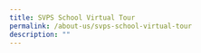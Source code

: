 ```yaml
---
title: SVPS School Virtual Tour
permalink: /about-us/svps-school-virtual-tour
description: ""
---
```


